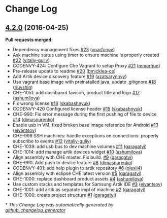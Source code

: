 # Change Log

## [4.2.0](https://github.com/codenvy/artik-ide/tree/4.2.0) (2016-04-25)
**Pull requests merged:**

- Dependency management fixes [\#23](https://github.com/codenvy/artik-ide/pull/23) ([vparfonov](https://github.com/vparfonov))
- Ask machine status using timer to ensure machine is properly created [\#22](https://github.com/codenvy/artik-ide/pull/22) ([vitaliy-guliy](https://github.com/vitaliy-guliy))
- CODENVY-424: Configure Che Vagrant to setup Proxy [\#21](https://github.com/codenvy/artik-ide/pull/21) ([mmorhun](https://github.com/mmorhun))
- Pre-release update to readme [\#20](https://github.com/codenvy/artik-ide/pull/20) ([bmicklea-ce](https://github.com/bmicklea-ce))
- Add Artik device discovery feature [\#19](https://github.com/codenvy/artik-ide/pull/19) ([azatsarynnyy](https://github.com/azatsarynnyy))
- Use vagrant base image with preinstalled java, update .gitignore [\#18](https://github.com/codenvy/artik-ide/pull/18) ([riuvshin](https://github.com/riuvshin))
- CHE-1051: add dashbaord favicon, product title and logo [\#17](https://github.com/codenvy/artik-ide/pull/17) ([ashumilova](https://github.com/ashumilova))
- Fix wrong license [\#16](https://github.com/codenvy/artik-ide/pull/16) ([skabashnyuk](https://github.com/skabashnyuk))
- CODENVY-420 Configured license header [\#15](https://github.com/codenvy/artik-ide/pull/15) ([skabashnyuk](https://github.com/skabashnyuk))
- CHE-990: Fix error message during the first pushing of file to device [\#14](https://github.com/codenvy/artik-ide/pull/14) ([dimasnurenko](https://github.com/dimasnurenko))
- Enable usb in VM, fixed broken base image reference for Android [\#13](https://github.com/codenvy/artik-ide/pull/13) ([eivantsov](https://github.com/eivantsov))
- CHE-999 SSH machines: handle exceptions on connections: properly subscribe to events [\#12](https://github.com/codenvy/artik-ide/pull/12) ([vitaliy-guliy](https://github.com/vitaliy-guliy))
- CHE-1039: add usb bus to dev machine volumes [\#11](https://github.com/codenvy/artik-ide/pull/11) ([garagatyi](https://github.com/garagatyi))
- CHE-1014: add manage artik devices widget [\#10](https://github.com/codenvy/artik-ide/pull/10) ([ashumilova](https://github.com/ashumilova))
- Align assembly with CHE master. Fix build. [\#9](https://github.com/codenvy/artik-ide/pull/9) ([garagatyi](https://github.com/garagatyi))
- CHE-990: Add push to device feature [\#8](https://github.com/codenvy/artik-ide/pull/8) ([dimasnurenko](https://github.com/dimasnurenko))
- CODENVY-401: add help plugin to artik repository [\#6](https://github.com/codenvy/artik-ide/pull/6) ([olexii4](https://github.com/olexii4))
- Align assembly with eclipse CHE latest version [\#5](https://github.com/codenvy/artik-ide/pull/5) ([garagatyi](https://github.com/garagatyi))
- CHE-1000: replace dashboard product assets [\#4](https://github.com/codenvy/artik-ide/pull/4) ([ashumilova](https://github.com/ashumilova))
- Use custom stacks and templates for Samsung Artik IDE [\#3](https://github.com/codenvy/artik-ide/pull/3) ([eivantsov](https://github.com/eivantsov))
- CHE-1001: add artik as separate impl of machine [\#2](https://github.com/codenvy/artik-ide/pull/2) ([garagatyi](https://github.com/garagatyi))
- CHE-1000: create project structure [\#1](https://github.com/codenvy/artik-ide/pull/1) ([garagatyi](https://github.com/garagatyi))



\* *This Change Log was automatically generated by [github_changelog_generator](https://github.com/skywinder/Github-Changelog-Generator)*